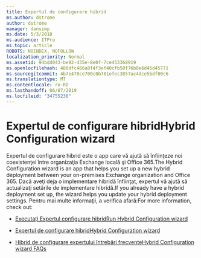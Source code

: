 ```yaml
---
title: Expertul de configurare hibrid
ms.author: dstrome
author: dstrome
manager: dansimp
ms.date: 5/3/2018
ms.audience: ITPro
ms.topic: article
ROBOTS: NOINDEX, NOFOLLOW
localization_priority: Normal
ms.assetid: 94bdd043-be92-435e-8e0f-7ce453368919
ms.openlocfilehash: 480dfc466a8f4f3ef40cfb50f76b8e6d46d45771
ms.sourcegitcommit: 4b7e478ce700c0b781efec3857ac4dce5bdf00c6
ms.translationtype: MT
ms.contentlocale: ro-RO
ms.lasthandoff: 06/07/2019
ms.locfileid: "34755236"
---
```

# <a name="hybrid-configuration-wizard"></a><span data-ttu-id="348c7-102">Expertul de configurare hibrid</span><span class="sxs-lookup"><span data-stu-id="348c7-102">Hybrid Configuration wizard</span></span>

<span data-ttu-id="348c7-103">Expertul de configurare hibrid este o app care vă ajută să înfiinţeze noi coexistenţei între organizaţia Exchange locală şi Office 365.</span><span class="sxs-lookup"><span data-stu-id="348c7-103">The Hybrid Configuration wizard is an app that helps you set up a new hybrid deployment between your on-premises Exchange organization and Office 365.</span></span> <span data-ttu-id="348c7-104">Dacă aveţi deja o implementare hibridă înfiinţat, expertul vă ajută să actualizaţi setările de implementare hibridă.</span><span class="sxs-lookup"><span data-stu-id="348c7-104">If you already have a hybrid deployment set up, the wizard helps you update your hybrid deployment settings.</span></span> <span data-ttu-id="348c7-105">Pentru mai multe informaţii, a verifica afară:</span><span class="sxs-lookup"><span data-stu-id="348c7-105">For more information, check out:</span></span>
  
- [<span data-ttu-id="348c7-106">Executați Expertul configurare hibrid</span><span class="sxs-lookup"><span data-stu-id="348c7-106">Run Hybrid Configuration wizard</span></span>](https://technet.microsoft.com/library/mt595788%28v=exchg.150%29.aspx)
    
- [<span data-ttu-id="348c7-107">Expertul de configurare hibrid</span><span class="sxs-lookup"><span data-stu-id="348c7-107">Hybrid Configuration wizard</span></span>](https://technet.microsoft.com/library/hh529921%28v=exchg.150%29.aspx)
    
- [<span data-ttu-id="348c7-108">Hibrid de configurare expertului întrebări frecvente</span><span class="sxs-lookup"><span data-stu-id="348c7-108">Hybrid Configuration wizard FAQs</span></span>](https://technet.microsoft.com/library/mt488940%28v=exchg.150%29.aspx)
    

